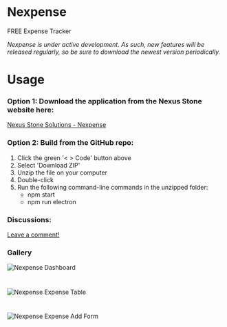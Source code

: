 # Nexpense
FREE Expense Tracker

*Nexpense is under active development. As such, new features will be released regularly, so be sure to download the newest version periodically.*

# Usage
### Option 1: Download the application from the Nexus Stone website here:
[Nexus Stone Solutions - Nexpense](https://nexusstone.cloud/nexpense.html)

### Option 2: Build from the GitHub repo:
1. Click the green '< > Code' button above
2. Select 'Download ZIP'
3. Unzip the file on your computer
4. Double-click
5. Run the following command-line commands in the unzipped folder:
   - npm start
   - npm run electron

### Discussions: 
[Leave a comment!](https://github.com/nexus-stone-solutions/Nexpense/discussions/1)

### Gallery
![Nexpense Dashboard](https://nexusstone.cloud/img/nexpense-dash.png)
#
![Nexpense Expense Table](https://nexusstone.cloud/img/nexpense-table.png)
#
![Nexpense Expense Add Form](https://nexusstone.cloud/img/nexpense-add.png)
#
